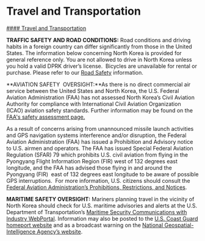 # Travel and Transportation

[#### Travel and Transportation](javascript:void(0); "Travel and Transportation")

**TRAFFIC SAFETY AND ROAD CONDITIONS:** Road conditions and driving habits in a foreign country can differ significantly from those in the United States. The information below concerning North Korea is provided for general reference only. You are not allowed to drive in North Korea unless you hold a valid DPRK driver’s license.  Bicycles are unavailable for rental or purchase. Please refer to our [Road Safety](http://travel.state.gov/content/passports/en/go/safety/road.html) information.

**AVIATION SAFETY  OVERSIGHT:**As there is no direct commercial air service between the United States and North Korea, the U.S. Federal Aviation Administration (FAA) has not assessed North Korea’s Civil Aviation Authority for compliance with International Civil Aviation Organization (ICAO) aviation safety standards. Further information may be found on the [FAA's safety assessment page.](https://www.faa.gov/about/initiatives/iasa/)

As a result of concerns arising from unannounced missile launch activities and GPS navigation systems interference and/or disruption, the Federal Aviation Administration (FAA) has issued a Prohibition and Advisory notice to U.S. airmen and operators. The FAA has issued Special Federal Aviation Regulation (SFAR) 79 which prohibits U.S. civil aviation from flying in the Pyongyang Flight Information Region (FIR) west of 132 degrees east longitude, and the FAA has advised those flying in and around the Pyongyang (FIR)  east of 132 degrees east longitude to be aware of possible GPS interruptions.  For more information, U.S. citizens should consult the [Federal Aviation Administration’s Prohibitions, Restrictions, and Notices](https://www.faa.gov/air_traffic/publications/us_restrictions/).

**MARITIME SAFETY OVERSIGHT:** Mariners planning travel in the vicinity of North Korea should check for U.S. maritime advisories and alerts at the U.S. Department of Transportation’s [Maritime Security Communications with Industry WebPortal](http://www.marad.dot.gov/msci). Information may also be posted to the [U.S. Coast Guard homeport website](https://homeport.uscg.mil/Info/Overview.aspx) and as a broadcast warning on the [National Geospatial-Intelligence Agency’s website](https://www.nga.mil/).